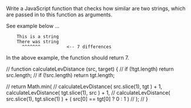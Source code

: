 Write a JavaScript function that checks how similar are two strings, which are passed in to this function as arguments.  

See example below ...

```
    This is a string
    There was string
      ^^^^^^^          <-- 7 differences
```

In the above example, the function should return 7.

// function calculateLevDistance (src, target) {
//     if (!tgt.length) return src.length;
//     if (!src.length) return tgt.length;

//     return Math.min(
//         calculateLevDistance( src.slice(1), tgt ) + 1, calculateLevDistance( tgt.slice(1), src ) + 1,
//         calculateLevDistance( src.slice(1), tgt.slice(1) ) + ( src[0] == tgt[0] ? 0 : 1 )
//     );
// }
